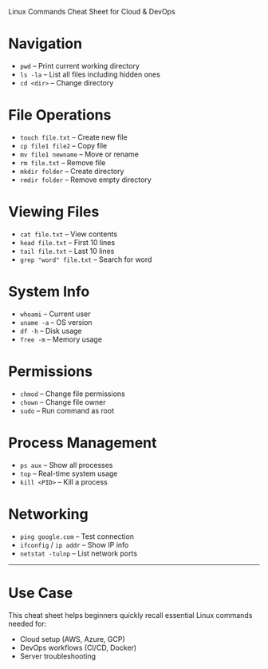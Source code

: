 Linux Commands Cheat Sheet for Cloud & DevOps

# Navigation
- `pwd` – Print current working directory  
- `ls -la` – List all files including hidden ones  
- `cd <dir>` – Change directory  

# File Operations
- `touch file.txt` – Create new file  
- `cp file1 file2` – Copy file  
- `mv file1 newname` – Move or rename  
- `rm file.txt` – Remove file  
- `mkdir folder` – Create directory  
- `rmdir folder` – Remove empty directory  

# Viewing Files
- `cat file.txt` – View contents  
- `head file.txt` – First 10 lines  
- `tail file.txt` – Last 10 lines  
- `grep "word" file.txt` – Search for word  

# System Info
- `whoami` – Current user  
- `uname -a` – OS version  
- `df -h` – Disk usage  
- `free -m` – Memory usage  

# Permissions
- `chmod` – Change file permissions  
- `chown` – Change file owner  
- `sudo` – Run command as root  

# Process Management
- `ps aux` – Show all processes  
- `top` – Real-time system usage  
- `kill <PID>` – Kill a process  

# Networking
- `ping google.com` – Test connection  
- `ifconfig` / `ip addr` – Show IP info  
- `netstat -tulnp` – List network ports  

---

# Use Case
This cheat sheet helps beginners quickly recall essential Linux commands needed for:
- Cloud setup (AWS, Azure, GCP)
- DevOps workflows (CI/CD, Docker)
- Server troubleshooting
